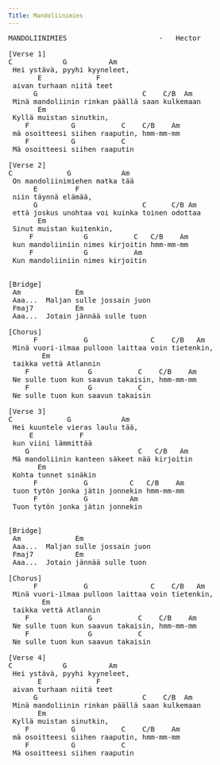 ```yaml
---
Title: Mandoliinimies
---
```

<pre style="height: 100vh; width: 100vh">
MANDOLIINIMIES                      -   Hector

[Verse 1]
C            G          Am
 Hei ystävä, pyyhi kyyneleet,
       E             F
 aivan turhaan niitä teet
      G                         C    C/B  Am
 Minä mandoliinin rinkan päällä saan kulkemaan
       Em
 Kyllä muistan sinutkin,
    F          G           C    C/B    Am
 mä osoitteesi siihen raaputin, hmm-mm-mm
    F          G           C
 Mä osoitteesi siihen raaputin

[Verse 2]
C             G            Am
 On mandoliinimiehen matka tää
      E         F
 niin täynnä elämää,
      G                         C      C/B Am
 että joskus unohtaa voi kuinka toinen odottaa
       Em
 Sinut muistan kuitenkin,
     F            G           C   C/B    Am
 kun mandoliiniin nimes kirjoitin hmm-mm-mm
     F            G           Am
 Kun mandoliiniin nimes kirjoitin


[Bridge]
 Am             Em
 Aaa...  Maljan sulle jossain juon
 Fmaj7          Em
 Aaa...  Jotain jännää sulle tuon

[Chorus]
      F           G               C    C/B   Am
 Minä vuori-ilmaa pulloon laittaa voin tietenkin,
        Em
 taikka vettä Atlannin
    F              G           C    C/B    Am
 Ne sulle tuon kun saavun takaisin, hmm-mm-mm
    F              G           C
 Ne sulle tuon kun saavun takaisin

[Verse 3]
C             G            Am
 Hei kuuntele vieras laulu tää,
     E           F
 kun viini lämmittää
    G                          C   C/B   Am
 Mä mandoliinin kanteen säkeet nää kirjoitin
       Em
 Kohta tunnet sinäkin
      F           G          C   C/B    Am
 tuon tytön jonka jätin jonnekin hmm-mm-mm
      F           G          Am
 Tuon tytön jonka jätin jonnekin


[Bridge]
 Am             Em
 Aaa...  Maljan sulle jossain juon
 Fmaj7          Em
 Aaa...  Jotain jännää sulle tuon

[Chorus]
      F           G               C    C/B   Am
 Minä vuori-ilmaa pulloon laittaa voin tietenkin,
        Em
 taikka vettä Atlannin
    F              G           C    C/B    Am
 Ne sulle tuon kun saavun takaisin, hmm-mm-mm
    F              G           C
 Ne sulle tuon kun saavun takaisin

[Verse 4]
C            G          Am
 Hei ystävä, pyyhi kyyneleet,
       E             F
 aivan turhaan niitä teet
      G                         C    C/B  Am
 Minä mandoliinin rinkan päällä saan kulkemaan
       Em
 Kyllä muistan sinutkin,
    F          G           C    C/B    Am
 mä osoitteesi siihen raaputin, hmm-mm-mm
    F          G           C
 Mä osoitteesi siihen raaputin
 </pre>
